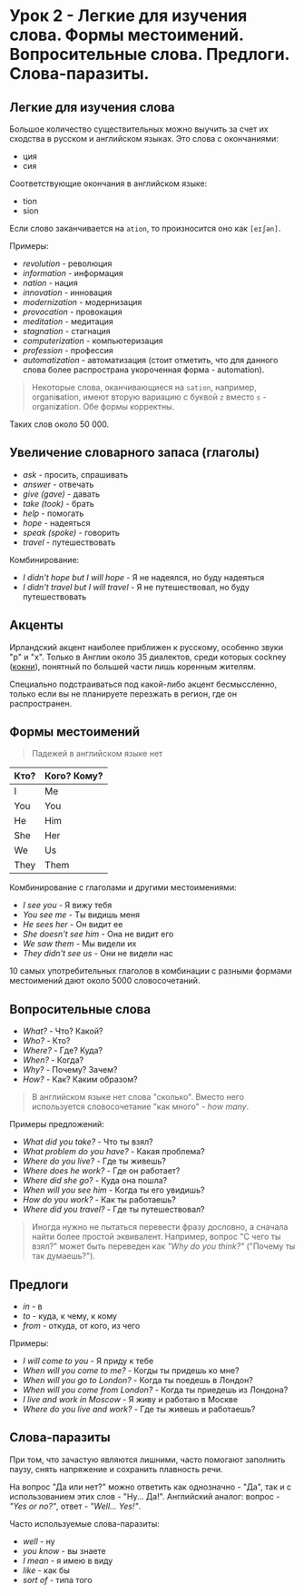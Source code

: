 # Урок 2 - Легкие для изучения слова. Формы местоимений. Вопросительные слова. Предлоги. Слова-паразиты.

## Легкие для изучения слова

Большое количество существительных можно выучить за счет их сходства в русском и английском языках. Это слова с
окончаниями:

- ция
- сия

Соответствующие окончания в английском языке:

- tion
- sion

Если слово заканчивается на `ation`, то произносится оно как `[eɪʃən]`.

Примеры:

- *revolution* - революция
- *information* - информация
- *nation* - нация
- *innovation* - инновация
- *modernization* - модернизация
- *provocation* - провокация
- *meditation* - медитация
- *stagnation* - стагнация
- *computerization* - компьютеризация
- *profession* - профессия
- *automatization* - автоматизация (стоит отметить, что для данного слова более распространа укороченная форма -
automation).

> Некоторые слова, оканчивающиеся на `sation`, например, organi**s**ation, имеют вторую вариацию с буквой `z` вместо
> `s` - organi**z**ation. Обе формы корректны.

Таких слов около 50 000.

## Увеличение словарного запаса (глаголы)

- *ask* - просить, спрашивать
- *answer* - отвечать
- *give (gave)* - давать
- *take (took)* - брать
- *help* - помогать
- *hope* - надеяться
- *speak (spoke)* - говорить
- *travel* - путешествовать

Комбинирование:

- *I didn't hope but I will hope* - Я не надеялся, но буду надеяться
- *I didn't travel but I will travel* - Я не путешествовал, но буду путешествовать

## Акценты

Ирландский акцент наиболее приближен к русскому, особенно звуки "р" и "х". Только в Англии около 35 диалектов, среди
которых  cockney ([кокни]), понятный по большей части лишь коренным жителям.

Специально подстраиваться под какой-либо акцент бесмыссленно, только если вы не планируете перезжать в регион, где он
распространен.

## Формы местоимений

> Падежей в английском языке нет

| Кто? | Кого? Кому? |
| ---- | ----------- |
| I    | Me          |
| You  | You         |
| He   | Him         |
| She  | Her         |
| We   | Us          |
| They | Them        |

Комбинирование с глаголами и другими местоимениями:

- *I see you* - Я вижу тебя
- *You see me* - Ты видишь меня
- *He sees her* - Он видит ее
- *She doesn't see him* - Она не видит его
- *We saw them* - Мы видели их
- *They didn't see us* - Они не видели нас

10 самых употребительных глаголов в комбинации с разными формами местоимений дают около 5000 словосочетаний.

## Вопросительные слова

- *What?* - Что? Какой?
- *Who?* - Кто?
- *Where?* - Где? Куда?
- *When?* - Когда?
- *Why?* - Почему? Зачем?
- *How?* - Как? Каким образом?

> В английском языке нет слова "сколько". Вместо него используется словосочетание "как много" - *how many*.

Примеры предложений:

- *What did you take?* - Что ты взял?
- *What problem do you have?* - Какая проблема?
- *Where do you live?* - Где ты живешь?
- *Where does he work?* - Где он работает?
- *Where did she go?* - Куда она пошла?
- *When will you see him* - Когда ты его увидишь?
- *How do you work?* - Как ты работаешь?
- *Where did you travel?* - Где ты путешествовал?

> Иногда нужно не пытаться перевести фразу дословно, а сначала найти более простой эквивалент. Например, вопрос "С чего
> ты взял?" может быть переведен как *"Why do you think?"* ("Почему ты так думаешь?").

## Предлоги

- *in* - в
- *to* - куда, к чему, к кому
- *from* - откуда, от кого, из чего

Примеры:

- *I will come to you* - Я приду к тебе
- *When will you come to me?* - Когды ты придешь ко мне?
- *When will you go to London?* - Когда ты поедешь в Лондон?
- *When will you come from London?* - Когда ты приедешь из Лондона?
- *I live and work in Moscow* - Я живу и работаю в Москве
- *Where do you live and work?* - Где ты живешь и работаешь?

## Слова-паразиты

При том, что зачастую являются лишними, часто помогают заполнить паузу, снять напряжение и сохранить плавность речи.

На вопрос "Да или нет?" можно ответить как однозначно - "Да", так и с использованием этих слов - "Ну... Да!". Английский
аналог: вопрос - *"Yes or no?"*, ответ - *"Well... Yes!"*.

Часто используемые слова-паразиты:

- *well* - ну
- *you know* - вы знаете
- *I mean* - я имею в виду
- *like* - как бы
- *sort of* - типа того

[кокни]: https://ru.wikipedia.org/wiki/%D0%9A%D0%BE%D0%BA%D0%BD%D0%B8
